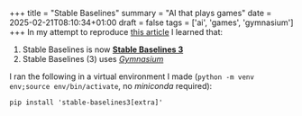 +++
title = "Stable Baselines"
summary = "AI that plays games"
date = 2025-02-21T08:10:34+01:00
draft = false
tags = ['ai', 'games', 'gymnasium']
+++
In my attempt to reproduce [this article](https://medium.com/towards-data-science/how-to-train-an-ai-to-play-any-game-f1489f3bc5c) I learned that:
1. Stable Baselines is now [**Stable Baselines 3**](https://github.com/DLR-RM/stable-baselines3)
3. Stable Baselines (3) uses [*Gymnasium*](https://gymnasium.farama.org/)

I ran the following in a virtual environment I made (`python -m venv env;source env/bin/activate`, no *miniconda* required):

```
pip install 'stable-baselines3[extra]'
```

